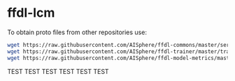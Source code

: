 # ffdl-lcm

To obtain proto files from other repositories use:
```bash
wget https://raw.githubusercontent.com/AISphere/ffdl-commons/master/service/lcm.proto
wget https://raw.githubusercontent.com/AISphere/ffdl-trainer/master/trainer/grpc_trainer_v2/trainer.proto
wget https://raw.githubusercontent.com/AISphere/ffdl-model-metrics/master/service/grpc_training_data_v1/training_data.proto
```

TEST TEST TEST
TEST TEST TEST
